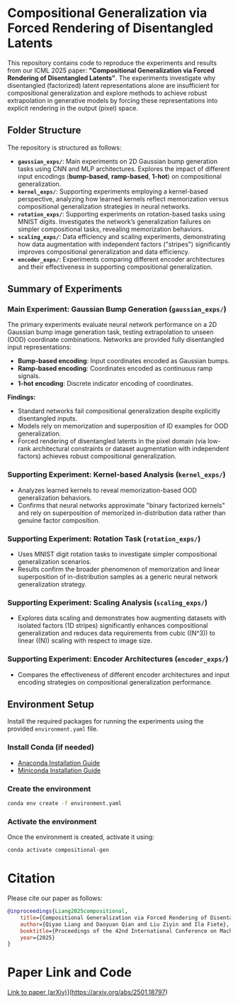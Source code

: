 # Compositional Generalization via Forced Rendering of Disentangled Latents

This repository contains code to reproduce the experiments and results from our ICML 2025 paper: **"Compositional Generalization via Forced Rendering of Disentangled Latents"**. The experiments investigate why disentangled (factorized) latent representations alone are insufficient for compositional generalization and explore methods to achieve robust extrapolation in generative models by forcing these representations into explicit rendering in the output (pixel) space.

## Folder Structure

The repository is structured as follows:

- **`gaussian_exps/`**: Main experiments on 2D Gaussian bump generation tasks using CNN and MLP architectures. Explores the impact of different input encodings (**bump-based**, **ramp-based**, **1-hot**) on compositional generalization.
- **`kernel_exps/`**: Supporting experiments employing a kernel-based perspective, analyzing how learned kernels reflect memorization versus compositional generalization strategies in neural networks.
- **`rotation_exps/`**: Supporting experiments on rotation-based tasks using MNIST digits. Investigates the network’s generalization failures on simpler compositional tasks, revealing memorization behaviors.
- **`scaling_exps/`**: Data efficiency and scaling experiments, demonstrating how data augmentation with independent factors ("stripes") significantly improves compositional generalization and data efficiency.
- **`encoder_exps/`**: Experiments comparing different encoder architectures and their effectiveness in supporting compositional generalization.

## Summary of Experiments

### Main Experiment: Gaussian Bump Generation (`gaussian_exps/`)
The primary experiments evaluate neural network performance on a 2D Gaussian bump image generation task, testing extrapolation to unseen (OOD) coordinate combinations. Networks are provided fully disentangled input representations:

- **Bump-based encoding**: Input coordinates encoded as Gaussian bumps.
- **Ramp-based encoding**: Coordinates encoded as continuous ramp signals.
- **1-hot encoding**: Discrete indicator encoding of coordinates.

**Findings:**
- Standard networks fail compositional generalization despite explicitly disentangled inputs.
- Models rely on memorization and superposition of ID examples for OOD generalization.
- Forced rendering of disentangled latents in the pixel domain (via low-rank architectural constraints or dataset augmentation with independent factors) achieves robust compositional generalization.

### Supporting Experiment: Kernel-based Analysis (`kernel_exps/`)
- Analyzes learned kernels to reveal memorization-based OOD generalization behaviors.
- Confirms that neural networks approximate "binary factorized kernels" and rely on superposition of memorized in-distribution data rather than genuine factor composition.

### Supporting Experiment: Rotation Task (`rotation_exps/`)
- Uses MNIST digit rotation tasks to investigate simpler compositional generalization scenarios.
- Results confirm the broader phenomenon of memorization and linear superposition of in-distribution samples as a generic neural network generalization strategy.

### Supporting Experiment: Scaling Analysis (`scaling_exps/`)
- Explores data scaling and demonstrates how augmenting datasets with isolated factors (1D stripes) significantly enhances compositional generalization and reduces data requirements from cubic (\(N^3\)) to linear (\(N\)) scaling with respect to image size.

### Supporting Experiment: Encoder Architectures (`encoder_exps/`)
- Compares the effectiveness of different encoder architectures and input encoding strategies on compositional generalization performance.

## Environment Setup

Install the required packages for running the experiments using the provided `environment.yaml` file.

### Install Conda (if needed)
- [Anaconda Installation Guide](https://docs.anaconda.com/anaconda/install/)
- [Miniconda Installation Guide](https://docs.conda.io/en/latest/miniconda.html)

### Create the environment

```bash
conda env create -f environment.yaml
```

### Activate the environment
Once the environment is created, activate it using:

```bash
conda activate compositional-gen
```

# Citation
Please cite our paper as follows:

```bibtex
@inproceedings{Liang2025compositional,
    title={Compositional Generalization via Forced Rendering of Disentangled Latents},
    author={Qiyao Liang and Daoyuan Qian and Liu Ziyin and Ila Fiete},
    booktitle={Proceedings of the 42nd International Conference on Machine Learning (ICML)},
    year={2025}
}
```

# Paper Link and Code
[Link to paper (arXiv)](https://link_to_your_paper)](https://arxiv.org/abs/2501.18797)

